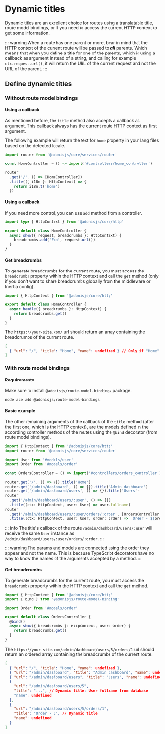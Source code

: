 # Dynamic titles

Dynamic titles are an excellent choice for routes using a translatable title, route model bindings, or if you need to access the current HTTP context to get some information.

::: warning
When a route has one parent or more, bear in mind that the HTTP context of the current route will be passed to **_all_** parents. Which means that when you define a title for one of the parents, which is using a callback as argument instead of a string, and calling for example `ctx.request.url()`, it will return the URL of the current request and not the URL of the parent.
:::

## Define dynamic titles

### Without route model bindings

#### Using a callback

As mentioned before, the `title` method also accepts a callback as argument. This callback always has the current route HTTP context as first argument.

The following example will return the text for `home` property in your lang files based on the detected locale.

```ts
import router from '@adonisjs/core/services/router'

const HomeController = () => import('#controllers/home_controller')

router
  .get('/', () => [HomeController])
  .title(({ i18n }: HttpContext) => {
    return i18n.t('home')
  })
```

#### Using a callback

If you need more control, you can use `add` method from a controller.

```ts
import type { HttpContext } from '@adonisjs/core/http'

export default class HomeController {
  async show({ request, breadcrumbs }: HttpContext) {
    breadcrumbs.add('Foo', request.url())
  }
}
```

#### Get breadcrumbs

To generate breadcrumbs for the current route, you must access the `breadcrumbs` property within the HTTP context and call the `get` method (only if you don't want to share breadcrumbs globally from the middleware or Inertia config).

```typescript
import { HttpContext } from '@adonisjs/core/http'

export default class HomeController {
  async handle({ breadcrumbs }: HttpContext) {
    return breadcrumbs.get()
  }
}
```

The `https://your-site.com/` url should return an array containing the breadcrumbs of the current route.

```json
[
  { "url": "/", "title": "Home", "name": undefined } // Only if "Home" is actually defined in a lang file
]
```

### With route model bindings

#### Requirements

Make sure to install `@adonisjs/route-model-bindings` package.

```sh
node ace add @adonisjs/route-model-bindings
```

#### Basic example

The other remaining arguments of the callback of the `title` method (after the first one, which is the HTTP context), are the models defined in the according controller methods of the routes using the `@bind` decorator (from route model bindings).

```typescript
import { HttpContext } from '@adonisjs/core/http'
import router from '@adonisjs/core/services/router'

import User from '#models/user'
import Order from '#models/order'

const OrdersController = () => import('#controllers/orders_controller')

router.get('/', () => {}).title('Home')
router.get('/admin/dashboard', () => {}).title('Admin dashboard')
router.get('/admin/dashboard/users', () => {}).title('Users')
router
  .get('/admin/dashboard/users/:user', () => {})
  .title((ctx: HttpContext, user: User) => user.fullname)
router
  .get('/admin/dashboard/users/:user/orders/:order', [OrdersController, 'show'])
  .title((ctx: HttpContext, user: User, order: Order) => `Order - ${order.id}`)
```

::: info
The title's callback of the route `/admin/dashboard/users/:user` will receive the same `User` instance as `/admin/dashboard/users/:user/orders/:order`.
:::

::: warning
The params and models are connected using the order they appear and not the name. This is because TypeScript decorators have no way to know the names of the arguments accepted by a method.
:::

#### Get breadcrumbs

To generate breadcrumbs for the current route, you must access the `breadcrumbs` property within the HTTP context and call the `get` method.

```typescript
import { HttpContext } from '@adonisjs/core/http'
import { bind } from '@adonisjs/route-model-binding'

import Order from '#models/order'

export default class OrdersController {
  @bind()
  async show({ breadcrumbs }: HttpContext, user: Order) {
    return breadcrumbs.get()
  }
}
```

The `https://your-site.com/admin/dashboard/users/5/orders/1` url should return an ordered array containing the breadcrumbs of the current route.

```json
[
  { "url": "/", "title": "Home", "name": undefined },
  { "url": "/admin/dashboard", "title": "Admin dashboard", "name": undefined },
  { "url": "/admin/dashboard/users", "title": "Users", "name": undefined },
  {
    "url": "/admin/dashboard/users/5",
    "title": "...", // Dynamic title: User fullname from database
    "name": undefined
  },
  {
    "url": "/admin/dashboard/users/5/orders/1",
    "title": "Order - 1", // Dynamic title
    "name": undefined
  }
]
```
